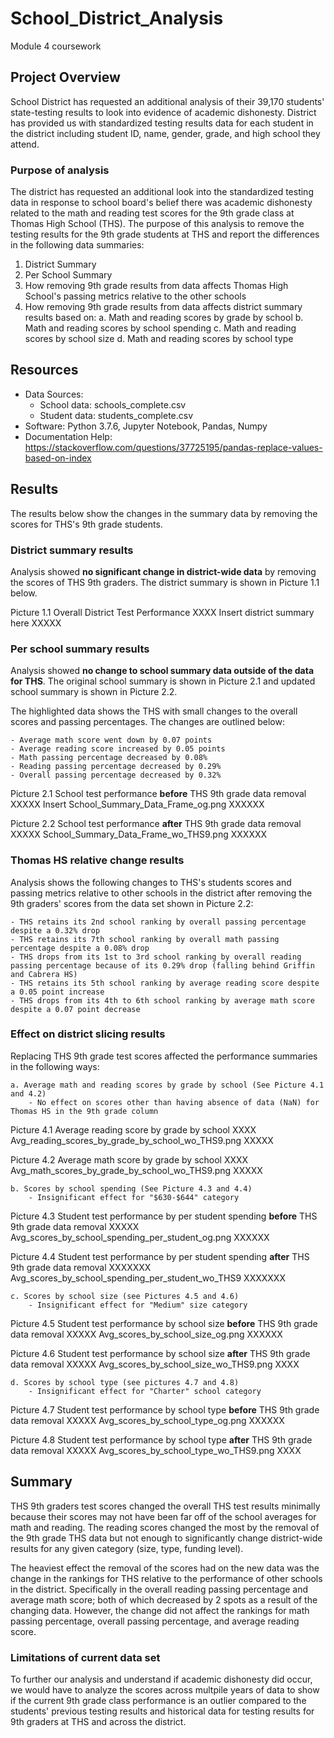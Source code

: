 # School_District_Analysis
Module 4 coursework

## Project Overview
School District has requested an additional analysis of their 39,170 students' state-testing results to look into evidence of academic dishonesty. District has provided us with standardized testing results data for each student in the district including student ID, name, gender, grade, and high school they attend.

### Purpose of analysis
The district has requested an additional look into the standardized testing data in response to school board's belief there was academic dishonesty related to the math and reading test scores for the 9th grade class at Thomas High School (THS). The purpose of this analysis to remove the testing results for the 9th grade students at THS and report the differences in the following data summaries:
1. District Summary
2. Per School Summary
3. How removing 9th grade results from data affects Thomas High School's passing metrics relative to the other schools
4. How removing 9th grade results from data affects district summary results based on:
    a. Math and reading scores by grade by school
    b. Math and reading scores by school spending
    c. Math and reading scores by school size
    d. Math and reading scores by school type

## Resources
- Data Sources:
    - School data: schools_complete.csv
    - Student data: students_complete.csv
- Software: Python 3.7.6, Jupyter Notebook, Pandas, Numpy
- Documentation Help: https://stackoverflow.com/questions/37725195/pandas-replace-values-based-on-index

## Results
The results below show the changes in the summary data by removing the scores for THS's 9th grade students.


### District summary results
Analysis showed **no significant change in district-wide data** by removing the scores of THS 9th graders. The district summary is shown in Picture 1.1 below.

Picture 1.1 Overall District Test Performance
XXXX Insert district summary here XXXXX


### Per school summary results
Analysis showed **no change to school summary data outside of the data for THS**. The original school summary is shown in Picture 2.1 and updated school summary is shown in Picture 2.2.

The highlighted data shows the THS with small changes to the overall scores and passing percentages. The changes are outlined below:

    - Average math score went down by 0.07 points
    - Average reading score increased by 0.05 points
    - Math passing percentage decreased by 0.08%
    - Reading passing percentage decreased by 0.29%
    - Overall passing percentage decreased by 0.32%
    

Picture 2.1 School test performance **before** THS 9th grade data removal
XXXXX Insert School_Summary_Data_Frame_og.png  XXXXXX


Picture 2.2 School test performance **after** THS 9th grade data removal
XXXXX School_Summary_Data_Frame_wo_THS9.png  XXXXXX

### Thomas HS relative change results
Analysis shows the following changes to THS's students scores and passing metrics relative to other schools in the district after removing the 9th graders' scores from the data set shown in Picture 2.2:

    - THS retains its 2nd school ranking by overall passing percentage despite a 0.32% drop
    - THS retains its 7th school ranking by overall math passing percentage despite a 0.08% drop
    - THS drops from its 1st to 3rd school ranking by overall reading passing percentage because of its 0.29% drop (falling behind Griffin and Cabrera HS)
    - THS retains its 5th school ranking by average reading score despite a 0.05 point increase
    - THS drops from its 4th to 6th school ranking by average math score despite a 0.07 point decrease


### Effect on district slicing results
Replacing THS 9th grade test scores affected the performance summaries in the following ways:

    a. Average math and reading scores by grade by school (See Picture 4.1 and 4.2)
        - No effect on scores other than having absence of data (NaN) for Thomas HS in the 9th grade column

Picture 4.1 Average reading score by grade by school
XXXX Avg_reading_scores_by_grade_by_school_wo_THS9.png XXXXX

Picture 4.2 Average math score by grade by school
XXXX Avg_math_scores_by_grade_by_school_wo_THS9.png XXXXX

    b. Scores by school spending (See Picture 4.3 and 4.4)
        - Insignificant effect for "$630-$644" category

Picture 4.3 Student test performance by per student spending **before** THS 9th grade data removal
XXXXX Avg_scores_by_school_spending_per_student_og.png XXXXXX

Picture 4.4 Student test performance by per student spending **after** THS 9th grade data removal
XXXXXXX Avg_scores_by_school_spending_per_student_wo_THS9 XXXXXXX


    c. Scores by school size (see Pictures 4.5 and 4.6)
        - Insignificant effect for "Medium" size category

Picture 4.5 Student test performance by school size **before** THS 9th grade data removal
XXXXX Avg_scores_by_school_size_og.png XXXXXX

Picture 4.6 Student test performance by school size **after** THS 9th grade data removal
XXXXX Avg_scores_by_school_size_wo_THS9.png XXXX

    d. Scores by school type (see pictures 4.7 and 4.8)
        - Insignificant effect for "Charter" school category

Picture 4.7 Student test performance by school type **before** THS 9th grade data removal
XXXXX Avg_scores_by_school_type_og.png XXXXXX

Picture 4.8 Student test performance by school type **after** THS 9th grade data removal
XXXXX Avg_scores_by_school_type_wo_THS9.png XXXX



## Summary
THS 9th graders test scores changed the overall THS test results minimally because their scores may not have been far off of the school averages for math and reading. The reading scores changed the most by the removal of the 9th grade THS data but not enough to significantly change district-wide results for any given category (size, type, funding level).

The heaviest effect the removal of the scores had on the new data was the change in the rankings for THS relative to the performance of other schools in the district. Specifically in the overall reading passing percentage and average math score; both of which decreased by 2 spots as a result of the changing data. However, the change did not affect the rankings for math passing percentage, overall passing percentage, and average reading score.


### Limitations of current data set
To further our analysis and understand if academic dishonesty did occur, we would have to analyze the scores across multpile years of data to show if the current 9th grade class performance is an outlier compared to the students' previous testing results and historical data for testing results for 9th graders at THS and across the district.